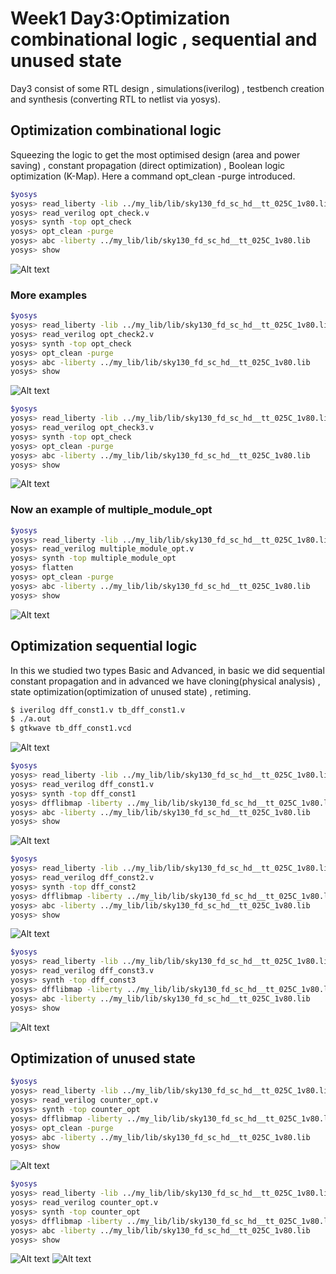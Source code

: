 # Week1 Day3:Optimization combinational logic , sequential and unused state

Day3 consist of some RTL design , simulations(iverilog) , testbench creation and synthesis (converting RTL to netlist via yosys).

## Optimization combinational logic
Squeezing the logic to get the most optimised design (area and power saving) , constant propagation (direct optimization) , Boolean logic optimization (K-Map).
Here a command opt_clean -purge introduced.
```bash
$yosys                                                                             
yosys> read_liberty -lib ../my_lib/lib/sky130_fd_sc_hd__tt_025C_1v80.lib           
yosys> read_verilog opt_check.v                                                     
yosys> synth -top opt_check
yosys> opt_clean -purge                                                         
yosys> abc -liberty ../my_lib/lib/sky130_fd_sc_hd__tt_025C_1v80.lib                     
yosys> show
```
![Alt text](IMAGES/1.png)

### More examples
```bash
$yosys                                                                             
yosys> read_liberty -lib ../my_lib/lib/sky130_fd_sc_hd__tt_025C_1v80.lib           
yosys> read_verilog opt_check2.v                                                     
yosys> synth -top opt_check
yosys> opt_clean -purge                                                         
yosys> abc -liberty ../my_lib/lib/sky130_fd_sc_hd__tt_025C_1v80.lib                     
yosys> show
```
![Alt text](IMAGES/4.png)

```bash
$yosys                                                                             
yosys> read_liberty -lib ../my_lib/lib/sky130_fd_sc_hd__tt_025C_1v80.lib           
yosys> read_verilog opt_check3.v                                                     
yosys> synth -top opt_check
yosys> opt_clean -purge                                                         
yosys> abc -liberty ../my_lib/lib/sky130_fd_sc_hd__tt_025C_1v80.lib                     
yosys> show
```
![Alt text](IMAGES/5.png)

### Now an example of multiple_module_opt

```bash
$yosys                                                                             
yosys> read_liberty -lib ../my_lib/lib/sky130_fd_sc_hd__tt_025C_1v80.lib           
yosys> read_verilog multiple_module_opt.v                                                     
yosys> synth -top multiple_module_opt
yosys> flatten
yosys> opt_clean -purge                                                         
yosys> abc -liberty ../my_lib/lib/sky130_fd_sc_hd__tt_025C_1v80.lib                     
yosys> show
```
![Alt text](IMAGES/6.png)


## Optimization sequential logic
In this we studied two types Basic and Advanced, in basic we did sequential constant propagation and in advanced we have cloning(physical analysis) , state optimization(optimization of unused state) , retiming.
```bash
$ iverilog dff_const1.v tb_dff_const1.v
$ ./a.out
$ gtkwave tb_dff_const1.vcd
```
![Alt text](IMAGES/9.png)

```bash
$yosys
yosys> read_liberty -lib ../my_lib/lib/sky130_fd_sc_hd__tt_025C_1v80.lib           
yosys> read_verilog dff_const1.v                                                     
yosys> synth -top dff_const1                                                         
yosys> dfflibmap -liberty ../my_lib/lib/sky130_fd_sc_hd__tt_025C_1v80.lib
yosys> abc -liberty ../my_lib/lib/sky130_fd_sc_hd__tt_025C_1v80.lib                    
yosys> show 
```
![Alt text](IMAGES/10.png)

```bash
$yosys
yosys> read_liberty -lib ../my_lib/lib/sky130_fd_sc_hd__tt_025C_1v80.lib           
yosys> read_verilog dff_const2.v                                                     
yosys> synth -top dff_const2                                                       
yosys> dfflibmap -liberty ../my_lib/lib/sky130_fd_sc_hd__tt_025C_1v80.lib
yosys> abc -liberty ../my_lib/lib/sky130_fd_sc_hd__tt_025C_1v80.lib                    
yosys> show 
```
![Alt text](IMAGES/11.png)

```bash
$yosys
yosys> read_liberty -lib ../my_lib/lib/sky130_fd_sc_hd__tt_025C_1v80.lib           
yosys> read_verilog dff_const3.v                                                     
yosys> synth -top dff_const3                                                         
yosys> dfflibmap -liberty ../my_lib/lib/sky130_fd_sc_hd__tt_025C_1v80.lib
yosys> abc -liberty ../my_lib/lib/sky130_fd_sc_hd__tt_025C_1v80.lib                    
yosys> show 
```
![Alt text](IMAGES/12.png)

## Optimization of unused state

```bash
$yosys
yosys> read_liberty -lib ../my_lib/lib/sky130_fd_sc_hd__tt_025C_1v80.lib           
yosys> read_verilog counter_opt.v                                                     
yosys> synth -top counter_opt                                                        
yosys> dfflibmap -liberty ../my_lib/lib/sky130_fd_sc_hd__tt_025C_1v80.lib
yosys> opt_clean -purge
yosys> abc -liberty ../my_lib/lib/sky130_fd_sc_hd__tt_025C_1v80.lib                    
yosys> show 
```
![Alt text](IMAGES/13.png)

```bash
$yosys
yosys> read_liberty -lib ../my_lib/lib/sky130_fd_sc_hd__tt_025C_1v80.lib           
yosys> read_verilog counter_opt.v                                                     
yosys> synth -top counter_opt                                                        
yosys> dfflibmap -liberty ../my_lib/lib/sky130_fd_sc_hd__tt_025C_1v80.lib
yosys> abc -liberty ../my_lib/lib/sky130_fd_sc_hd__tt_025C_1v80.lib                    
yosys> show 
```
![Alt text](IMAGES/14.png)
![Alt text](IMAGES/15.png)
